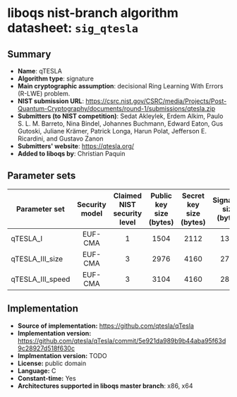 liboqs nist-branch algorithm datasheet: `sig_qtesla`
===================================================

Summary
-------

- **Name**: qTESLA
- **Algorithm type**: signature
- **Main cryptographic assumption**: decisional Ring Learning With Errors (R-LWE) problem.
- **NIST submission URL**: https://csrc.nist.gov/CSRC/media/Projects/Post-Quantum-Cryptography/documents/round-1/submissions/qtesla.zip
- **Submitters (to NIST competition)**: Sedat Akleylek, Erdem Alkim, Paulo S. L. M. Barreto, Nina Bindel, Johannes Buchmann, Edward Eaton, Gus Gutoski, Juliane Krämer, Patrick Longa, Harun Polat, Jefferson E. Ricardini, and Gustavo Zanon
- **Submitters' website**: https://qtesla.org/
- **Added to liboqs by**: Christian Paquin

Parameter sets
--------------

| Parameter set    | Security model | Claimed NIST security level | Public key size (bytes) | Secret key size (bytes) | Signature size (bytes) |
|------------------|:--------------:|:---------------------------:|:-----------------------:|:-----------------------:|:----------------------:|
| qTESLA_I         |    EUF-CMA     |              1              |          1504           |          2112           |          1376          |
| qTESLA_III_size  |    EUF-CMA     |              3              |          2976           |          4160           |          2720          |
| qTESLA_III_speed |    EUF-CMA     |              3              |          3104           |          4160           |          2848          |


Implementation
--------------

- **Source of implementation:** https://github.com/qtesla/qTesla
- **Implementation version:** https://github.com/qtesla/qTesla/commit/5e921da989b9b44aba95f63d9c28927d518f630c
- **Implmentation version:** TODO
- **License:** public domain
- **Language:** C
- **Constant-time:** Yes
- **Architectures supported in liboqs master branch**: x86, x64
